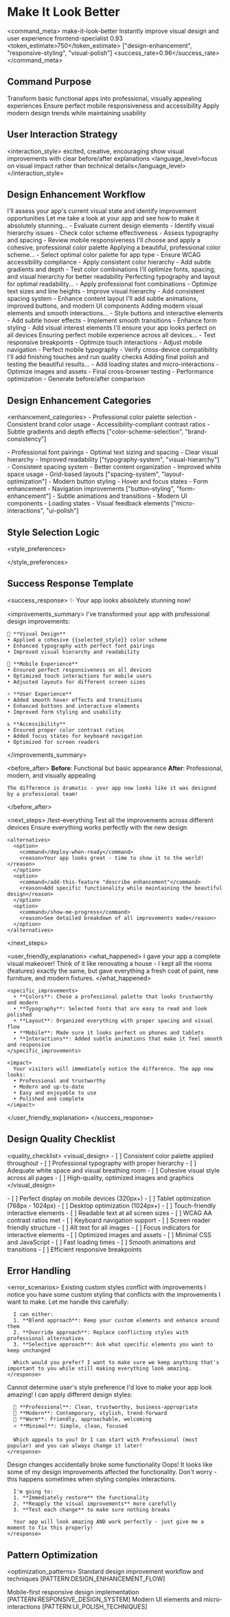 # Make It Look Better

<command_meta>
  <name>make-it-look-better</name>
  <description>Instantly improve visual design and user experience</description>
  <agent>frontend-specialist</agent>
  <confidence>0.93</confidence>
  <token_estimate>750</token_estimate>
  <patterns>["design-enhancement", "responsive-styling", "visual-polish"]</patterns>
  <success_rate>0.96</success_rate>
</command_meta>

## Command Purpose

<purpose>
  <primary>Transform basic functional apps into professional, visually appealing experiences</primary>
  <secondary>Ensure perfect mobile responsiveness and accessibility</secondary>
  <tertiary>Apply modern design trends while maintaining usability</tertiary>
</purpose>

## User Interaction Strategy

<interaction_style>
  <tone>excited, creative, encouraging</tone>
  <approach>show visual improvements with clear before/after explanations</approach>
  <language_level>focus on visual impact rather than technical details</language_level>
</interaction_style>

## Design Enhancement Workflow

<workflow>
  <step number="1" agent="frontend-specialist" duration="1 min">
    <title>Analyzing Current Design</title>
    <description>I'll assess your app's current visual state and identify improvement opportunities</description>
    <user_message>Let me take a look at your app and see how to make it absolutely stunning...</user_message>
    <actions>
      - Evaluate current design elements
      - Identify visual hierarchy issues
      - Check color scheme effectiveness
      - Assess typography and spacing
      - Review mobile responsiveness
    </actions>
  </step>
  
  <step number="2" agent="frontend-specialist" duration="2-3 min">
    <title>Applying Professional Color Scheme</title>
    <description>I'll choose and apply a cohesive, professional color palette</description>
    <user_message>Applying a beautiful, professional color scheme...</user_message>
    <actions>
      - Select optimal color palette for app type
      - Ensure WCAG accessibility compliance
      - Apply consistent color hierarchy
      - Add subtle gradients and depth
      - Test color combinations
    </actions>
  </step>
  
  <step number="3" agent="frontend-specialist" duration="2-3 min">
    <title>Enhancing Typography and Layout</title>
    <description>I'll optimize fonts, spacing, and visual hierarchy for better readability</description>
    <user_message>Perfecting typography and layout for optimal readability...</user_message>
    <actions>
      - Apply professional font combinations
      - Optimize text sizes and line heights
      - Improve visual hierarchy
      - Add consistent spacing system
      - Enhance content layout
    </actions>
  </step>
  
  <step number="4" agent="frontend-specialist" duration="2-3 min">
    <title>Adding Modern Visual Elements</title>
    <description>I'll add subtle animations, improved buttons, and modern UI components</description>
    <user_message>Adding modern visual elements and smooth interactions...</user_message>
    <actions>
      - Style buttons and interactive elements
      - Add subtle hover effects
      - Implement smooth transitions
      - Enhance form styling
      - Add visual interest elements
    </actions>
  </step>
  
  <step number="5" agent="frontend-specialist" duration="1-2 min">
    <title>Mobile Optimization</title>
    <description>I'll ensure your app looks perfect on all devices</description>
    <user_message>Ensuring perfect mobile experience across all devices...</user_message>
    <actions>
      - Test responsive breakpoints
      - Optimize touch interactions
      - Adjust mobile navigation
      - Perfect mobile typography
      - Verify cross-device compatibility
    </actions>
  </step>
  
  <step number="6" agent="frontend-specialist" duration="1 min">
    <title>Final Polish</title>
    <description>I'll add finishing touches and run quality checks</description>
    <user_message>Adding final polish and testing the beautiful results...</user_message>
    <actions>
      - Add loading states and micro-interactions
      - Optimize images and assets
      - Final cross-browser testing
      - Performance optimization
      - Generate before/after comparison
    </actions>
  </step>
</workflow>

## Design Enhancement Categories

<enhancement_categories>
  <category name="color-and-branding" impact="high">
    <improvements>
      - Professional color palette selection
      - Consistent brand color usage
      - Accessibility-compliant contrast ratios
      - Subtle gradients and depth effects
    </improvements>
    <patterns>["color-scheme-selection", "brand-consistency"]</patterns>
  </category>
  
  <category name="typography-and-hierarchy" impact="high">
    <improvements>
      - Professional font pairings
      - Optimal text sizing and spacing
      - Clear visual hierarchy
      - Improved readability
    </improvements>
    <patterns>["typography-system", "visual-hierarchy"]</patterns>
  </category>
  
  <category name="layout-and-spacing" impact="medium">
    <improvements>
      - Consistent spacing system
      - Better content organization
      - Improved white space usage
      - Grid-based layouts
    </improvements>
    <patterns>["spacing-system", "layout-optimization"]</patterns>
  </category>
  
  <category name="interactive-elements" impact="medium">
    <improvements>
      - Modern button styling
      - Hover and focus states
      - Form enhancement
      - Navigation improvements
    </improvements>
    <patterns>["button-styling", "form-enhancement"]</patterns>
  </category>
  
  <category name="visual-polish" impact="medium">
    <improvements>
      - Subtle animations and transitions
      - Modern UI components
      - Loading states
      - Visual feedback elements
    </improvements>
    <patterns>["micro-interactions", "ui-polish"]</patterns>
  </category>
</enhancement_categories>

## Style Selection Logic

<style_preferences>
  <style name="professional" default="true">
    <description>Clean, trustworthy, business-appropriate</description>
    <colors>
      <primary>#2563eb</primary>
      <secondary>#64748b</secondary>
      <accent>#06b6d4</accent>
      <background>#ffffff</background>
      <surface>#f8fafc</surface>
    </colors>
    <fonts>
      <heading>Inter, system-ui, sans-serif</heading>
      <body>Inter, system-ui, sans-serif</body>
    </fonts>
    <characteristics>minimal, clean, trustworthy</characteristics>
  </style>
  
  <style name="modern">
    <description>Contemporary, stylish, trend-forward</description>
    <colors>
      <primary>#7c3aed</primary>
      <secondary>#ec4899</secondary>
      <accent>#06b6d4</accent>
      <background>#ffffff</background>
      <surface>#f1f5f9</surface>
    </colors>
    <fonts>
      <heading>Poppins, system-ui, sans-serif</heading>
      <body>Inter, system-ui, sans-serif</body>
    </fonts>
    <characteristics>bold, contemporary, dynamic</characteristics>
  </style>
  
  <style name="warm">
    <description>Friendly, approachable, welcoming</description>
    <colors>
      <primary>#dc2626</primary>
      <secondary>#f59e0b</secondary>
      <accent>#10b981</accent>
      <background>#fffbeb</background>
      <surface>#fef3c7</surface>
    </colors>
    <fonts>
      <heading>Nunito, system-ui, sans-serif</heading>
      <body>Source Sans Pro, system-ui, sans-serif</body>
    </fonts>
    <characteristics>friendly, warm, approachable</characteristics>
  </style>
  
  <style name="minimal">
    <description>Simple, clean, focused</description>
    <colors>
      <primary>#1f2937</primary>
      <secondary>#6b7280</secondary>
      <accent>#3b82f6</accent>
      <background>#ffffff</background>
      <surface>#f9fafb</surface>
    </colors>
    <fonts>
      <heading>system-ui, -apple-system, sans-serif</heading>
      <body>system-ui, -apple-system, sans-serif</body>
    </fonts>
    <characteristics>minimal, focused, clean</characteristics>
  </style>
</style_preferences>

## Success Response Template

<success_response>
  <message>✨ Your app looks absolutely stunning now!</message>
  
  <improvements_summary>
    I've transformed your app with professional design improvements:
    
    🎨 **Visual Design**
    • Applied a cohesive {{selected_style}} color scheme
    • Enhanced typography with perfect font pairings
    • Improved visual hierarchy and readability
    
    📱 **Mobile Experience**  
    • Ensured perfect responsiveness on all devices
    • Optimized touch interactions for mobile users
    • Adjusted layouts for different screen sizes
    
    ⚡ **User Experience**
    • Added smooth hover effects and transitions  
    • Enhanced buttons and interactive elements
    • Improved form styling and usability
    
    ♿ **Accessibility**
    • Ensured proper color contrast ratios
    • Added focus states for keyboard navigation
    • Optimized for screen readers
  </improvements_summary>
  
  <before_after>
    **Before**: Functional but basic appearance
    **After**: Professional, modern, and visually appealing
    
    The difference is dramatic - your app now looks like it was designed by a professional team!
  </before_after>
  
  <next_steps>
    <immediate>
      <command>/test-everything</command>
      <reason>Test all the improvements across different devices</reason>
      <benefit>Ensure everything works perfectly with the new design</benefit>
    </immediate>
    
    <alternatives>
      <option>
        <command>/deploy-when-ready</command>
        <reason>Your app looks great - time to show it to the world!</reason>
      </option>
      <option>
        <command>/add-this-feature "describe enhancement"</command>
        <reason>Add specific functionality while maintaining the beautiful design</reason>
      </option>
      <option>
        <command>/show-me-progress</command>
        <reason>See detailed breakdown of all improvements made</reason>
      </option>
    </alternatives>
  </next_steps>
  
  <user_friendly_explanation>
    <what_happened>
      I gave your app a complete visual makeover! Think of it like renovating a house - I kept all the rooms (features) exactly the same, but gave everything a fresh coat of paint, new furniture, and modern fixtures.
    </what_happened>
    
    <specific_improvements>
      • **Colors**: Chose a professional palette that looks trustworthy and modern
      • **Typography**: Selected fonts that are easy to read and look polished  
      • **Layout**: Organized everything with proper spacing and visual flow
      • **Mobile**: Made sure it looks perfect on phones and tablets
      • **Interactions**: Added subtle animations that make it feel smooth and responsive
    </specific_improvements>
    
    <impact>
      Your visitors will immediately notice the difference. The app now looks:
      • Professional and trustworthy
      • Modern and up-to-date  
      • Easy and enjoyable to use
      • Polished and complete
    </impact>
  </user_friendly_explanation>
</success_response>

## Design Quality Checklist

<quality_checklist>
  <visual_design>
    - [ ] Consistent color palette applied throughout
    - [ ] Professional typography with proper hierarchy
    - [ ] Adequate white space and visual breathing room
    - [ ] Cohesive visual style across all pages
    - [ ] High-quality, optimized images and graphics
  </visual_design>
  
  <responsiveness>
    - [ ] Perfect display on mobile devices (320px+)
    - [ ] Tablet optimization (768px - 1024px)
    - [ ] Desktop optimization (1024px+)
    - [ ] Touch-friendly interactive elements
    - [ ] Readable text at all screen sizes
  </responsiveness>
  
  <accessibility>
    - [ ] WCAG AA contrast ratios met
    - [ ] Keyboard navigation support
    - [ ] Screen reader friendly structure
    - [ ] Alt text for all images
    - [ ] Focus indicators for interactive elements
  </accessibility>
  
  <performance>
    - [ ] Optimized images and assets
    - [ ] Minimal CSS and JavaScript
    - [ ] Fast loading times
    - [ ] Smooth animations and transitions
    - [ ] Efficient responsive breakpoints
  </performance>
</quality_checklist>

## Error Handling

<error_scenarios>
  <scenario name="conflicting-styles">
    <condition>Existing custom styles conflict with improvements</condition>
    <response>
      I notice you have some custom styling that conflicts with the improvements I want to make. Let me handle this carefully:
      
      I can either:
      1. **Blend approach**: Keep your custom elements and enhance around them
      2. **Override approach**: Replace conflicting styles with professional alternatives
      3. **Selective approach**: Ask what specific elements you want to keep unchanged
      
      Which would you prefer? I want to make sure we keep anything that's important to you while still making everything look amazing.
    </response>
  </scenario>
  
  <scenario name="style-preference-unclear">
    <condition>Cannot determine user's style preference</condition>  
    <response>
      I'd love to make your app look amazing! I can apply different design styles:
      
      🏢 **Professional**: Clean, trustworthy, business-appropriate
      🚀 **Modern**: Contemporary, stylish, trend-forward  
      🌟 **Warm**: Friendly, approachable, welcoming
      ⭐ **Minimal**: Simple, clean, focused
      
      Which appeals to you? Or I can start with Professional (most popular) and you can always change it later!
    </response>
  </scenario>
  
  <scenario name="design-broke-functionality">
    <condition>Design changes accidentally broke some functionality</condition>
    <response>
      Oops! It looks like some of my design improvements affected the functionality. Don't worry - this happens sometimes when styling complex interactions.
      
      I'm going to:
      1. **Immediately restore** the functionality 
      2. **Reapply the visual improvements** more carefully
      3. **Test each change** to make sure nothing breaks
      
      Your app will look amazing AND work perfectly - just give me a moment to fix this properly!
    </response>
  </scenario>
</error_scenarios>

## Pattern Optimization

<optimization_patterns>
  <pattern name="design-enhancement" token_savings="220">
    <description>Standard design improvement workflow and techniques</description>
    <reference>[PATTERN:DESIGN_ENHANCEMENT_FLOW]</reference>
  </pattern>
  
  <pattern name="responsive-styling" token_savings="180">
    <description>Mobile-first responsive design implementation</description>
    <reference>[PATTERN:RESPONSIVE_DESIGN_SYSTEM]</reference>
  </pattern>
  
  <pattern name="visual-polish" token_savings="150">
    <description>Modern UI elements and micro-interactions</description>
    <reference>[PATTERN:UI_POLISH_TECHNIQUES]</reference>
  </pattern>
</optimization_patterns>